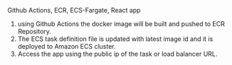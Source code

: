 Github Actions, ECR, ECS-Fargate, React app

1. using Github Actions the docker image will be built and pushed to ECR Repository.
2. The ECS task definition file is updated with latest image id and it is deployed to Amazon ECS cluster.
3. Access the app using the public ip of the task or load balancer URL.
